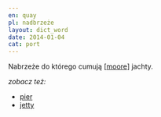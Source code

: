 ```yaml
---
en: quay
pl: nadbrzeże
layout: dict_word
date: 2014-01-04
cat: port
---
```


Nabrzeże do którego cumują [[moore](/dict/moore.html)] jachty.

*zobacz też:*

* [pier](/dict/pier.html)
* [jetty](/dict/jetty.html)